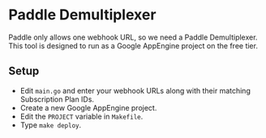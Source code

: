 # Paddle Demultiplexer
Paddle only allows one webhook URL, so we need a Paddle Demultiplexer.
This tool is designed to run as a Google AppEngine project on the free tier.

## Setup
- Edit `main.go` and enter your webhook URLs along with their matching Subscription Plan IDs.
- Create a new Google AppEngine project.
- Edit the `PROJECT` variable in `Makefile`.
- Type `make deploy`.
